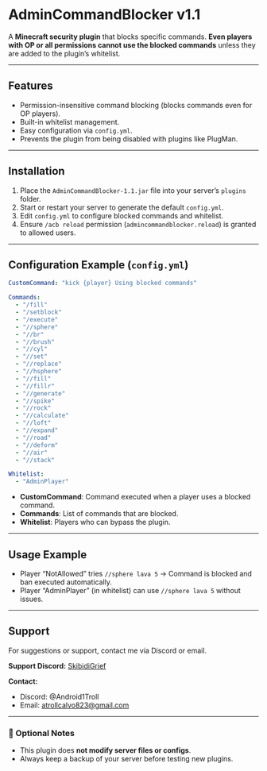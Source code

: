 # **AdminCommandBlocker v1.1**

A **Minecraft security plugin** that blocks specific commands. **Even players with OP or all permissions cannot use the blocked commands** unless they are added to the plugin’s whitelist.

---

## **Features**
- Permission-insensitive command blocking (blocks commands even for OP players).
- Built-in whitelist management.
- Easy configuration via `config.yml`.
- Prevents the plugin from being disabled with plugins like PlugMan.  

---

## **Installation**
1. Place the `AdminCommandBlocker-1.1.jar` file into your server’s `plugins` folder.
2. Start or restart your server to generate the default `config.yml`.
3. Edit `config.yml` to configure blocked commands and whitelist.
4. Ensure `/acb reload` permission (`admincommandblocker.reload`) is granted to allowed users.

---

## **Configuration Example (`config.yml`)**

```yaml
CustomCommand: "kick {player} Using blocked commands"

Commands:
  - "/fill"
  - "/setblock"
  - "/execute"
  - "//sphere"
  - "//br"
  - "//brush"
  - "//cyl"
  - "//set"
  - "//replace"
  - "//hsphere"
  - "//fill"
  - "//fillr"
  - "//generate"
  - "//spike"
  - "//rock"
  - "//calculate"
  - "//loft"
  - "//expand"
  - "//road"
  - "//deform"
  - "//air"
  - "//stack"

Whitelist:
  - "AdminPlayer"
```

- **CustomCommand**: Command executed when a player uses a blocked command.
- **Commands**: List of commands that are blocked.
- **Whitelist**: Players who can bypass the plugin.

---

## **Usage Example**

- Player “NotAllowed” tries `//sphere lava 5` → Command is blocked and ban executed automatically.
- Player “AdminPlayer” (in whitelist) can use `//sphere lava 5` without issues.

---

## **Support**
For suggestions or support, contact me via Discord or email.

**Support Discord:** [SkibidiGrief](https://dsc.gg/SkibidiGrief)  

**Contact:**
- Discord: @Android1Troll
- Email: [atrollcalvo823@gmail.com](mailto:atrollcalvo823@gmail.com)

---

### 🔹 Optional Notes
- This plugin does **not modify server files or configs**.
- Always keep a backup of your server before testing new plugins.
